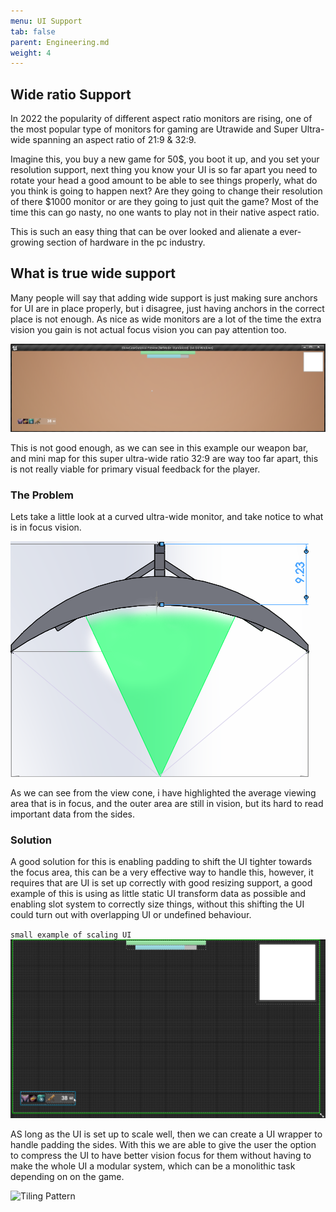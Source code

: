```yaml
---
menu: UI Support
tab: false
parent: Engineering.md
weight: 4
---
```


## Wide ratio Support
In 2022 the popularity of different aspect ratio monitors are rising, one of the most popular 
type of monitors for gaming are Utrawide and Super Ultra-wide spanning an aspect ratio of 21:9 & 32:9.

Imagine this, you buy a new game for 50$, you boot it up, and you set your resolution support, next thing
you know your UI is so far apart you need to rotate your head a good amount to be able to see things 
properly, what do you think is going to happen next? Are they going to change their resolution of there
$1000 monitor or are they going to just quit the game? Most of the time this can go nasty, no one wants
to play not in their native aspect ratio. 

This is such an easy thing that can be over looked and alienate a ever-growing section of hardware in the 
pc industry.

## What is true wide support

Many people will say that adding wide support is just making sure anchors for UI are in place properly, but 
i disagree, just having anchors in the correct place is not enough. As nice as wide monitors are a lot of the
time the extra vision you gain is not actual focus vision you can pay attention too.

![Tiling Pattern](Media/UWExample.png?raw=true "Tiling pattern")

This is not good enough, as we can see in this example our weapon bar, and mini map for this super ultra-wide
ratio 32:9 are way too far apart, this is not really viable for primary visual feedback for the player.

### The Problem
Lets take a little look at a curved ultra-wide monitor, and take notice to what is in focus vision.

![Tiling Pattern](Media/SUW_View.png?raw=true "Tiling pattern")

As we can see from the view cone, i have highlighted the average viewing area that is in focus, and the outer area
are still in vision, but its hard to read important data from the sides.

### Solution
A good solution for this is enabling padding to shift the UI tighter towards the focus area, this can be a very
effective way to handle this, however, it requires that are UI is set up correctly with good resizing support,
a good example of this is using as little static UI transform data as possible and enabling slot system to correctly 
size things, without this shifting the UI could turn out with overlapping UI or undefined behaviour.

``small example of scaling UI``
![Tiling Pattern](Media/ScaleUIExample.gif?raw=true "Tiling pattern")

AS long as the UI is set up to scale well, then we can create a UI wrapper to handle padding the sides.
With this we are able to give the user the option to compress the UI to have better vision focus for 
them without having to make the whole UI a modular system, which can be a monolithic task depending on
on the game.

![Tiling Pattern](Media/UWFix.gif?raw=true "Tiling pattern")